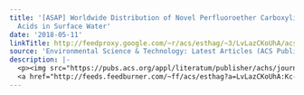 ```yaml
---
title: '[ASAP] Worldwide Distribution of Novel Perfluoroether Carboxylic and Sulfonic
  Acids in Surface Water'
date: '2018-05-11'
linkTitle: http://feedproxy.google.com/~r/acs/esthag/~3/LvLazCKoUhA/acs.est.8b00829
source: 'Environmental Science & Technology: Latest Articles (ACS Publications)'
description: |-
  <p><img src="https://pubs.acs.org/appl/literatum/publisher/achs/journals/content/esthag/0/esthag.ahead-of-print/acs.est.8b00829/20180511/images/medium/es-2018-00829n_0006.gif" alt="TOC Graphic"/></p><div><cite>Environmental Science & Technology</cite></div><div>DOI: 10.1021/acs.est.8b00829</div><div class="feedflare">
  <a href="http://feeds.feedburner.com/~ff/acs/esthag?a=LvLazCKoUhA:Kc-5zPX-lac:yIl2AUoC8zA"><img src="http://feeds.feedburner.com/~ff/acs/esthag?d=yIl2AUoC8zA" border="0"></img></a>
---
```

